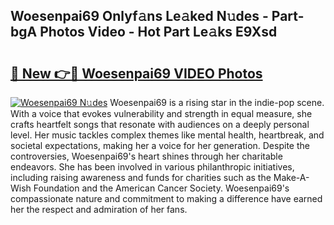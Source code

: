 ## Woesenpai69 Onlyf𝚊ns Le𝚊ked N𝚞des - Part-bgA Photos Video - Hot Part Le𝚊ks E9Xsd

# <h2><a href="http://ac12879.deff.icu/?id=Woesenpai69">🔗 New 👉🔴 Woesenpai69 VIDEO Photos</a></h2>

[![Woesenpai69 N𝚞des](https://i.imgur.com/rIISA9y.gif)](http://ac12879.deff.icu/?id=Woesenpai69)
Woesenpai69 is a rising star in the indie-pop scene. With a voice that evokes vulnerability and strength in equal measure, she crafts heartfelt songs that resonate with audiences on a deeply personal level. Her music tackles complex themes like mental health, heartbreak, and societal expectations, making her a voice for her generation. Despite the controversies, Woesenpai69's heart shines through her charitable endeavors. She has been involved in various philanthropic initiatives, including raising awareness and funds for charities such as the Make-A-Wish Foundation and the American Cancer Society. Woesenpai69's compassionate nature and commitment to making a difference have earned her the respect and admiration of her fans.
